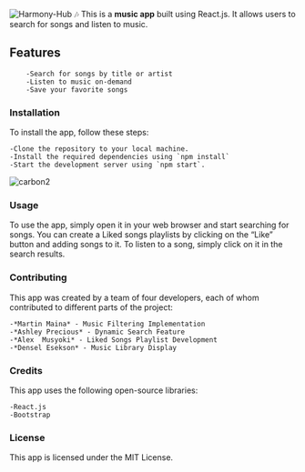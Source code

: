 ![Harmony-Hub 🎶](https://github.com/Edensel/harmony-hub/assets/144494588/b2c6c87d-95cd-459b-9a36-aed3152be2cd)
This is a **music app** built using React.js. It allows users to search for songs and listen to music.

## Features
		-Search for songs by title or artist
		-Listen to music on-demand
		-Save your favorite songs 

### Installation
To install the app, follow these steps:

	-Clone the repository to your local machine.
	-Install the required dependencies using `npm install`
	-Start the development server using `npm start`.
![carbon2](https://github.com/Edensel/harmony-hub/assets/144494588/a6cf7c6a-cfca-4b65-97f1-1588282a4f2c)

### Usage
To use the app, simply open it in your web browser and start searching for songs. You can create a Liked songs playlists by clicking on the “Like” button and adding songs to it. To listen to a song, simply click on it in the search results.

### Contributing
This app was created by a team of four developers, each of whom contributed to different parts of the project:

	-*Martin Maina* - Music Filtering Implementation
	-*Ashley Precious* - Dynamic Search Feature
	-*Alex  Musyoki* - Liked Songs Playlist Development
	-*Densel Esekson* - Music Library Display
 
### Credits
This app uses the following open-source libraries:

	-React.js
	-Bootstrap

### License
This app is licensed under the MIT License.
